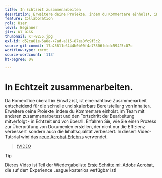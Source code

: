 ```yaml
---
title: In Echtzeit zusammenarbeiten
description: Erweitere deine Projekte, indem du Kommentare einholst, im Team mit anderen zusammenarbeitest und den Fortschritt der Bearbeitung mitverfolgt - in Echtzeit und von überall.
feature: Collaboration
role: User
level: Beginner
jira: KT-8255
thumbnail: KT-8255.jpg
exl-id: d52ca81e-6a8e-47ad-a815-87ea8fc9f5c2
source-git-commit: 17a25611e3444b0b00f4a78306fdedc59495c07c
workflow-type: tm+mt
source-wordcount: '113'
ht-degree: 0%

---
```


# In Echtzeit zusammenarbeiten.

Da Homeoffice überall im Einsatz ist, ist eine nahtlose Zusammenarbeit entscheidend für die schnelle und skalierbare Bereitstellung von Inhalten. Erweitere deine Projekte, indem du Kommentare einholst, im Team mit anderen zusammenarbeitest und den Fortschritt der Bearbeitung mitverfolgt - in Echtzeit und von überall. Erfahren Sie, wie Sie einen Prozess zur Überprüfung von Dokumenten erstellen, der nicht nur die Effizienz verbessert, sondern auch die Inhaltsqualität verbessert. In diesem Video-Tutorial wird das [neue Acrobat-Erlebnis](new-workspace.md) verwendet.

>[!VIDEO](https://video.tv.adobe.com/v/337500?quality=12&learn=on&hidetitle=true)

>[!TIP]
>
>Dieses Video ist Teil der Wiedergabeliste [Erste Schritte mit Adobe Acrobat](https://experienceleague.adobe.com/en/playlists/acrobat-get-started-business-users), die auf dem Experience League kostenlos verfügbar ist!

